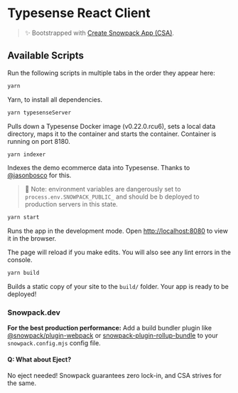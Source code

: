 # Typesense React Client

> ✨ Bootstrapped with [Create Snowpack App (CSA)](https://www.snowpack.dev).

## Available Scripts

Run the following scripts in multiple tabs in the order they appear here:

```bash
yarn
```

Yarn, to install all dependencies.

```bash
yarn typesenseServer
```

Pulls down a Typesense Docker image (v0.22.0.rcu6), sets a local data directory, maps it to the container and starts the container. Container is running on port 8180.

```bash
yarn indexer
```

Indexes the demo ecommerce data into Typesense. Thanks to [@jasonbosco](https://github.com/jasonbosco) for this.

> 🚨 Note: environment variables are dangerously set to `process.env.SNOWPACK_PUBLIC_` and should be b deployed to production servers in this state.

```bash
yarn start
```

Runs the app in the development mode.
Open [http://localhost:8080](http://localhost:8080s) to view it in the browser.

The page will reload if you make edits.
You will also see any lint errors in the console.

```bash
yarn build
```

Builds a static copy of your site to the `build/` folder.
Your app is ready to be deployed!

### Snowpack.dev

**For the best production performance:** Add a build bundler plugin like [@snowpack/plugin-webpack](https://github.com/snowpackjs/snowpack/tree/main/plugins/plugin-webpack) or [snowpack-plugin-rollup-bundle](https://github.com/ParamagicDev/snowpack-plugin-rollup-bundle) to your `snowpack.config.mjs` config file.

#### Q: What about Eject?

No eject needed! Snowpack guarantees zero lock-in, and CSA strives for the same.
